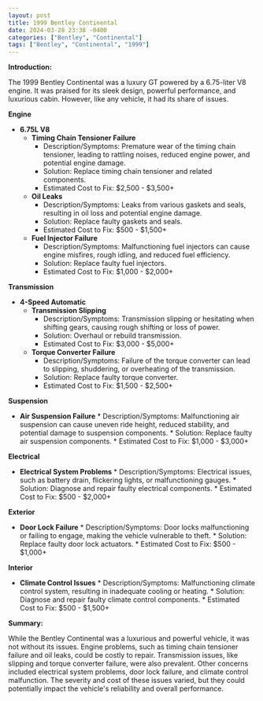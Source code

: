 ```yaml
---
layout: post
title: 1999 Bentley Continental
date: 2024-03-28 23:38 -0400
categories: ["Bentley", "Continental"]
tags: ["Bentley", "Continental", "1999"]
---
```

**Introduction:**

The 1999 Bentley Continental was a luxury GT powered by a 6.75-liter V8 engine. It was praised for its sleek design, powerful performance, and luxurious cabin. However, like any vehicle, it had its share of issues.

**Engine**

* **6.75L V8**
    * **Timing Chain Tensioner Failure**
        * Description/Symptoms: Premature wear of the timing chain tensioner, leading to rattling noises, reduced engine power, and potential engine damage.
        * Solution: Replace timing chain tensioner and related components.
        * Estimated Cost to Fix: $2,500 - $3,500+
    * **Oil Leaks**
        * Description/Symptoms: Leaks from various gaskets and seals, resulting in oil loss and potential engine damage.
        * Solution: Replace faulty gaskets and seals.
        * Estimated Cost to Fix: $500 - $1,500+
    * **Fuel Injector Failure**
        * Description/Symptoms: Malfunctioning fuel injectors can cause engine misfires, rough idling, and reduced fuel efficiency.
        * Solution: Replace faulty fuel injectors.
        * Estimated Cost to Fix: $1,000 - $2,000+

**Transmission**

* **4-Speed Automatic**
    * **Transmission Slipping**
        * Description/Symptoms: Transmission slipping or hesitating when shifting gears, causing rough shifting or loss of power.
        * Solution: Overhaul or rebuild transmission.
        * Estimated Cost to Fix: $3,000 - $5,000+
    * **Torque Converter Failure**
        * Description/Symptoms: Failure of the torque converter can lead to slipping, shuddering, or overheating of the transmission.
        * Solution: Replace faulty torque converter.
        * Estimated Cost to Fix: $1,500 - $2,500+

**Suspension**

* **Air Suspension Failure**
        * Description/Symptoms: Malfunctioning air suspension can cause uneven ride height, reduced stability, and potential damage to suspension components.
        * Solution: Replace faulty air suspension components.
        * Estimated Cost to Fix: $1,000 - $3,000+

**Electrical**

* **Electrical System Problems**
        * Description/Symptoms: Electrical issues, such as battery drain, flickering lights, or malfunctioning gauges.
        * Solution: Diagnose and repair faulty electrical components.
        * Estimated Cost to Fix: $500 - $2,000+

**Exterior**

* **Door Lock Failure**
        * Description/Symptoms: Door locks malfunctioning or failing to engage, making the vehicle vulnerable to theft.
        * Solution: Replace faulty door lock actuators.
        * Estimated Cost to Fix: $500 - $1,000+

**Interior**

* **Climate Control Issues**
        * Description/Symptoms: Malfunctioning climate control system, resulting in inadequate cooling or heating.
        * Solution: Diagnose and repair faulty climate control components.
        * Estimated Cost to Fix: $500 - $1,500+

**Summary:**

While the Bentley Continental was a luxurious and powerful vehicle, it was not without its issues. Engine problems, such as timing chain tensioner failure and oil leaks, could be costly to repair. Transmission issues, like slipping and torque converter failure, were also prevalent. Other concerns included electrical system problems, door lock failure, and climate control malfunction. The severity and cost of these issues varied, but they could potentially impact the vehicle's reliability and overall performance.
